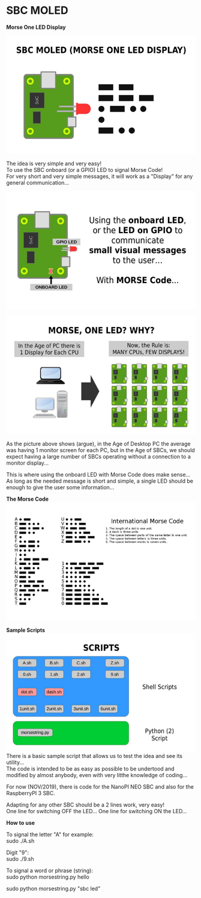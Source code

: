 # SBC MOLED  
**Morse One LED Display**  
  
![](img/sbc-moled-001.jpg)  
  
The idea is very simple and very easy!  
To use the SBC onboard (or a GPIO) LED to signal Morse Code!  
For very short and very simple messages, it will work as a "Display" for any general communication...  
  
![](img/sbc-moled-002.jpg)  
  
![](img/sbc-moled-003.jpg)  
  
As the picture above shows (argue), in the Age of Desktop PC the average was having 1 monitor screen for each PC, but in the Age of SBCs, we should expect having a large number of SBCs operating without a connection to a monitor display...  
  
This is where using the onboard LED with Morse Code does make sense...  
As long as the needed message is short and simple, a single LED should be enough to give the user some information...  
  
  
**The Morse Code**
![](img/sbc-moled-009.jpg)  
  
**Sample Scripts**
![](img/sbc-moled-005.jpg)  
There is a basic sample script that allows us to test the idea and see its utility...  
The code is intended to be as easy as possible to be undertood and modified by almost anybody, even with very litthe knowledge of coding...  
  
For now (NOV/2019), there is code for the NanoPI NEO SBC and also for the RaspberryPI 3 SBC.  
  
Adapting for any other SBC should be a 2 lines work, very easy!  
One line for switching OFF the LED...
One line for switching ON the LED...
  
  
**How to use**
  
To signal the letter "A" for example:  
sudo  ./A.sh  
  
Digit "9":  
sudo  ./9.sh  
  
  
To signal a word or phrase (string):  
sudo  python  morsestring.py  hello  
  
sudo  python  morsestring.py  "sbc led"  
  
